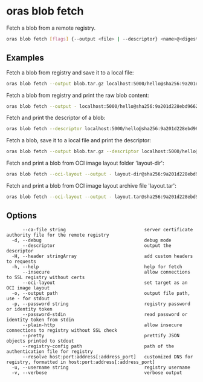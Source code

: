 # oras blob fetch

Fetch a blob from a remote registry.

```bash
oras blob fetch [flags] {--output <file> | --descriptor} <name>@<digest>
```

## Examples

Fetch a blob from registry and save it to a local file:

```bash
oras blob fetch --output blob.tar.gz localhost:5000/hello@sha256:9a201d228ebd966211f7d1131be19f152be428bd373a92071c71d8deaf83b3e5
```

Fetch a blob from registry and print the raw blob content:

```bash
oras blob fetch --output - localhost:5000/hello@sha256:9a201d228ebd966211f7d1131be19f152be428bd373a92071c71d8deaf83b3e5
```

Fetch and print the descriptor of a blob:

```bash
oras blob fetch --descriptor localhost:5000/hello@sha256:9a201d228ebd966211f7d1131be19f152be428bd373a92071c71d8deaf83b3e5
```

Fetch a blob, save it to a local file and print the descriptor:

```bash
oras blob fetch --output blob.tar.gz --descriptor localhost:5000/hello@sha256:9a201d228ebd966211f7d1131be19f152be428bd373a92071c71d8deaf83b3e5
```

Fetch and print a blob from OCI image layout folder 'layout-dir':

```bash
oras blob fetch --oci-layout --output - layout-dir@sha256:9a201d228ebd966211f7d1131be19f152be428bd373a92071c71d8deaf83b3e5
```

Fetch and print a blob from OCI image layout archive file 'layout.tar':

```bash
oras blob fetch --oci-layout --output - layout.tar@sha256:9a201d228ebd966211f7d1131be19f152be428bd373a92071c71d8deaf83b3e5
```

## Options

```
      --ca-file string                             server certificate authority file for the remote registry
  -d, --debug                                      debug mode
      --descriptor                                 output the descriptor
  -H, --header stringArray                         add custom headers to requests
  -h, --help                                       help for fetch
      --insecure                                   allow connections to SSL registry without certs
      --oci-layout                                 set target as an OCI image layout
  -o, --output path                                output file path, use - for stdout
  -p, --password string                            registry password or identity token
      --password-stdin                             read password or identity token from stdin
      --plain-http                                 allow insecure connections to registry without SSL check
      --pretty                                     prettify JSON objects printed to stdout
      --registry-config path                       path of the authentication file for registry
      --resolve host:port:address[:address_port]   customized DNS for registry, formatted in host:port:address[:address_port]
  -u, --username string                            registry username
  -v, --verbose                                    verbose output
```
